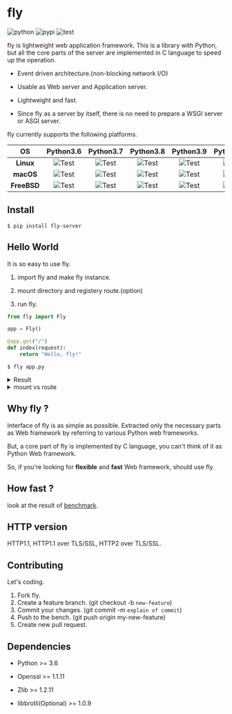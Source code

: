 
# fly

![python](https://img.shields.io/badge/python-3.6%20%7C%203.7%20%7C%203.8%20%7C%203.9%20%7C%203.10-blue)
![pypi](https://badge.fury.io/py/fly-server.svg)
![test](https://github.com/tatsuya4649/fly/actions/workflows/fly-test.yaml/badge.svg)

fly is lightweight web application framework. This is a library with Python, but all the core parts of the server are implemented in C language to speed up the operation.

* Event driven architecture.(non-blocking network I/O)

* Usable as Web server and Application server.

* Lightweight and fast.

* Since fly as a server by itself, there is no need to prepare a WSGI server or ASGI server.

fly currently supports the following platforms.

| OS	 |  Python3.6 | Python3.7 | Python3.8 | Python3.9 | Python3.10 |
| :-: | :-: | :-: | :-: | :-: | :-: |
| **Linux** | ![Test](https://github.com/github/tatsuya4649/fly/actions/workflows/linux-py36.yml/badge.svg) | ![Test](https://github.com/github/tatsuya4649/fly/actions/workflows/linux-py37.yml/badge.svg) | ![Test](https://github.com/github/tatsuya4649/fly/actions/workflows/linux-py38.yml/badge.svg) | ![Test](https://github.com/github/tatsuya4649/fly/actions/workflows/linux-py39.yml/badge.svg) | ![Test](https://github.com/github/tatsuya4649/fly/actions/workflows/linux-py310.yml/badge.svg) |
| **macOS** | ![Test](https://github.com/github/tatsuya4649/fly/actions/workflows/macos-py36.yml/badge.svg) | ![Test](https://github.com/github/tatsuya4649/fly/actions/workflows/macos-py37.yml/badge.svg) | ![Test](https://github.com/github/tatsuya4649/fly/actions/workflows/macos-py38.yml/badge.svg) | ![Test](https://github.com/github/tatsuya4649/fly/actions/workflows/macos-py39.yml/badge.svg) | ![Test](https://github.com/github/tatsuya4649/fly/actions/workflows/macos-py310.yml/badge.svg) |
| **FreeBSD** | ![Test](https://github.com/github/tatsuya4649/fly/actions/workflows/freebsd-py36.yml/badge.svg) | ![Test](https://github.com/github/tatsuya4649/fly/actions/workflows/freebsd-py37.yml/badge.svg) | ![Test](https://github.com/github/tatsuya4649/fly/actions/workflows/freebsd-py38.yml/badge.svg) | ![Test](https://github.com/github/tatsuya4649/fly/actions/workflows/freebsd-py39.yml/badge.svg) | ![Test](https://github.com/github/tatsuya4649/fly/actions/workflows/freebsd-py310.yml/badge.svg) |

## Install

```
$ pip install fly-server
```

## Hello World

It is so easy to use fly.

1. import fly and make fly instance.

2. mount directory and registery route.(option)

3. run fly.

```python
from fly import Fly

app = Fly()

@app.get("/")
def index(request):
    return "Hello, fly!"

```

```
$ fly app.py
```

<details>
<summary>Result</summary>
<div>

```

    * fly Running on 0.0.0.0:1234 (Press CTRL+C to quit)
    * fly 1 workers
    * Application file: app.py
    * SSL: False
    * Log directory path: -
    * Mount paths: -

```

</div>
</details>

<details>
<summary>mount vs route</summary>
<div>

* mount: use for static content(css, html, js)

* route: use for dynamic content(like CGI)

</div>
</details>

## Why fly ?

Interface of fly is as simple as possible. Extracted only the necessary parts as Web framework by referring to various Python web frameworks.

But, a core part of fly is implemented by C language, you can't think of it as Python Web framework.

So, if you're looking for **flexible** and **fast** Web framework, should use fly.
## How fast ?

look at the result of [benchmark](https://github.com/tatsuya4649/fly/blob/develop/bench/README.md).

## HTTP version

HTTP1.1, HTTP1.1 over TLS/SSL, HTTP2 over TLS/SSL.

## Contributing

Let's coding.

1. Fork fly.
2. Create a feature branch. (git checkout -b `new-feature`)
3. Commit your changes. (git commit -m `explain of commit`)
4. Push to the bench. (git push origin my-new-feature)
5. Create new pull request.

## Dependencies

* Python >= 3.6

* Openssl >= 1.1.11

* Zlib >= 1.2.11

* libbrotli(Optional) >= 1.0.9


